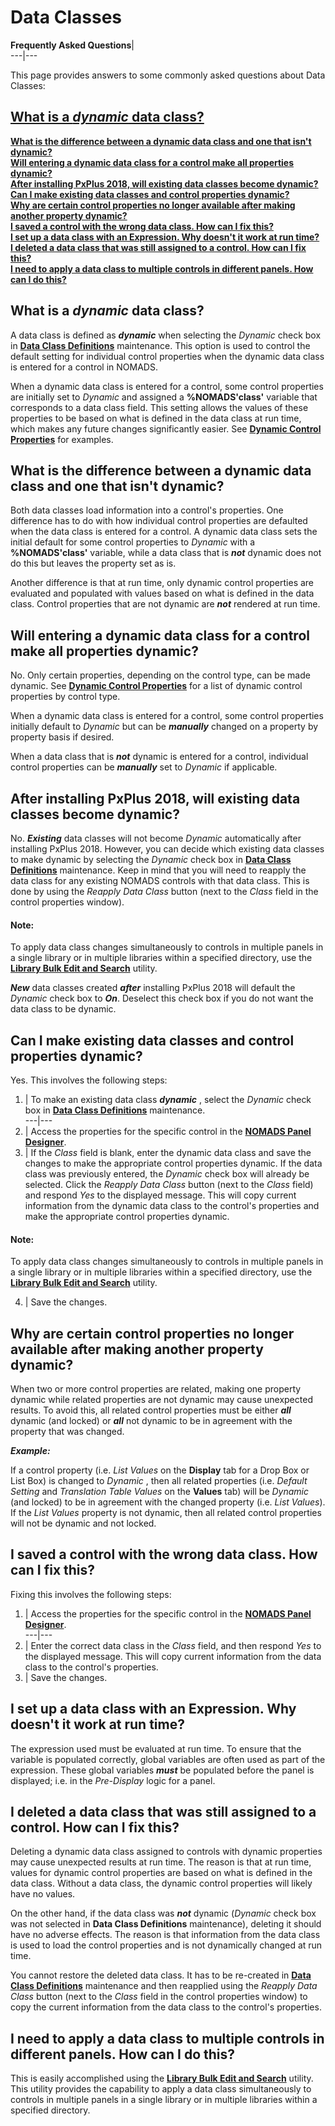 # Data Classes

**Frequently Asked Questions**|   
---|---  
  
This page provides answers to some commonly asked questions about Data Classes:

**[What is a _dynamic_ data class?](Dataclasses_faq.htm#Mark1)**  
---  
**[What is the difference between a dynamic data class and one that isn't dynamic?](Dataclasses_faq.htm#Mark9)**  
**[Will entering a dynamic data class for a control make all properties dynamic?](Dataclasses_faq.htm#Mark2)**  
**[After installing PxPlus 2018, will existing data classes become dynamic?](Dataclasses_faq.htm#Mark3)**  
**[Can I make existing data classes and control properties dynamic?](Dataclasses_faq.htm#Mark4)**  
**[Why are certain control properties no longer available after making another property dynamic?](Dataclasses_faq.htm#Mark5)**  
**[I saved a control with the wrong data class. How can I fix this?](Dataclasses_faq.htm#Mark6)**  
**[I set up a data class with an Expression. Why doesn't it work at run time?](Dataclasses_faq.htm#Mark7)**  
**[I deleted a data class that was still assigned to a control. How can I fix this?](Dataclasses_faq.htm#Mark8)**  
**[I need to apply a data class to multiple controls in different panels. How can I do this?](Dataclasses_faq.htm#Mark10)**  
  
##  What is a _dynamic_ data class?

A data class is defined as **_dynamic_** when selecting the _Dynamic_ check box in **[Data Class Definitions](Overview.htm#Mark1)** maintenance. This option is used to control the default setting for individual control properties when the dynamic data class is entered for a control in NOMADS.

When a dynamic data class is entered for a control, some control properties are initially set to _Dynamic_ and assigned a **%NOMADS'class'** variable that corresponds to a data class field. This setting allows the values of these properties to be based on what is defined in the data class at run time, which makes any future changes significantly easier. See **[Dynamic Control Properties](Dynamic.htm#Examples)** for examples.

## What is the difference between a dynamic data class and one that isn't dynamic?

Both data classes load information into a control's properties. One difference has to do with how individual control properties are defaulted when the data class is entered for a control. A dynamic data class sets the initial default for some control properties to _Dynamic_ with a **%NOMADS'class'** variable, while a data class that is **_not_** dynamic does not do this but leaves the property set as is.

Another difference is that at run time, only dynamic control properties are evaluated and populated with values based on what is defined in the data class. Control properties that are not dynamic are **_not_** rendered at run time.

## Will entering a dynamic data class for a control make all properties dynamic?

No. Only certain properties, depending on the control type, can be made dynamic. See **[Dynamic Control Properties](Dynamic.htm#dynamic)** for a list of dynamic control properties by control type.

When a dynamic data class is entered for a control, some control properties initially default to _Dynamic_ but can be **_manually_** changed on a property by property basis if desired.

When a data class that is **_not_** dynamic is entered for a control, individual control properties can be **_manually_** set to _Dynamic_ if applicable.

##  After installing PxPlus 2018, will existing data classes become dynamic?

No. **_Existing_** data classes will not become _Dynamic_ automatically after installing PxPlus 2018. However, you can decide which existing data classes to make dynamic by selecting the _Dynamic_ check box in **[Data Class Definitions](Overview.htm#Mark1)** maintenance. Keep in mind that you will need to reapply the data class for any existing NOMADS controls with that data class. This is done by using the _Reapply Data Class_ button (next to the _Class_ field in the control properties window).

#### **Note:**  
To apply data class changes simultaneously to controls in multiple panels in a single library or in multiple libraries within a specified directory, use the **[Library Bulk Edit and Search](../../NOMADS%20Graphical%20Application/NOMADS%20Development/Maintaining%20Library%20Objects/Library%20Bulk%20Edit.md)** utility.

**_New_** data classes created **_after_** installing PxPlus 2018 will default the _Dynamic_ check box to **_On_**. Deselect this check box if you do not want the data class to be dynamic.

##  Can I make existing data classes and control properties dynamic?

Yes. This involves the following steps:

1. |  To make an existing data class **_dynamic_** , select the _Dynamic_ check box in **[Data Class Definitions](Overview.htm#Mark1)** maintenance.  
---|---  
2. |  Access the properties for the specific control in the **[NOMADS Panel Designer](../../NOMADS%20Graphical%20Application/Creating%20Panel%20Controls/Introduction.md)**.  
3. |  If the _Class_ field is blank, enter the dynamic data class and save the changes to make the appropriate control properties dynamic. If the data class was previously entered, the _Dynamic_ check box will already be selected. Click the _Reapply Data Class_ button (next to the _Class_ field) and respond _Yes_ to the displayed message. This will copy current information from the dynamic data class to the control's properties and make the appropriate control properties dynamic.

#### **Note:**  
To apply data class changes simultaneously to controls in multiple panels in a single library or in multiple libraries within a specified directory, use the **[Library Bulk Edit and Search](../../NOMADS%20Graphical%20Application/NOMADS%20Development/Maintaining%20Library%20Objects/Library%20Bulk%20Edit.md)** utility.  
  
4. |  Save the changes.  
  
##  Why are certain control properties no longer available after making another property dynamic?

When two or more control properties are related, making one property dynamic while related properties are not dynamic may cause unexpected results. To avoid this, all related control properties must be either **_all_** dynamic (and locked) or **_all_** not dynamic to be in agreement with the property that was changed.

**_Example:_**

If a control property (i.e. _List Values_ on the **Display** tab for a Drop Box or List Box) is changed to _Dynamic_ , then all related properties (i.e. _Default Setting_ and _Translation Table Values_ on the **Values** tab) will be _Dynamic_ (and locked) to be in agreement with the changed property (i.e. _List Values_). If the _List Values_ property is not dynamic, then all related control properties will not be dynamic and not locked.

##  I saved a control with the wrong data class. How can I fix this?

Fixing this involves the following steps:

1. |  Access the properties for the specific control in the **[NOMADS Panel Designer](../../NOMADS%20Graphical%20Application/Creating%20Panel%20Controls/Introduction.md)**.  
---|---  
2. |  Enter the correct data class in the _Class_ field, and then respond _Yes_ to the displayed message. This will copy current information from the data class to the control's properties.  
3. |  Save the changes.  
  
## I set up a data class with an Expression. Why doesn't it work at run time?

The expression used must be evaluated at run time. To ensure that the variable is populated correctly, global variables are often used as part of the expression. These global variables **_must_** be populated before the panel is displayed; i.e. in the _Pre-Display_ logic for a panel.

## I deleted a data class that was still assigned to a control. How can I fix this?

Deleting a dynamic data class assigned to controls with dynamic properties may cause unexpected results at run time. The reason is that at run time, values for dynamic control properties are based on what is defined in the data class. Without a data class, the dynamic control properties will likely have no values.

On the other hand, if the data class was **_not_** dynamic (_Dynamic_ check box was not selected in **Data Class Definitions** maintenance), deleting it should have no adverse effects. The reason is that information from the data class is used to load the control properties and is not dynamically changed at run time.

You cannot restore the deleted data class. It has to be re-created in **[Data Class Definitions](Overview.htm#Mark1)** maintenance and then reapplied using the _Reapply Data Class_ button (next to the _Class_ field in the control properties window) to copy the current information from the data class to the control's properties.

##  I need to apply a data class to multiple controls in different panels. How can I do this?

This is easily accomplished using the **[Library Bulk Edit and Search](../../NOMADS%20Graphical%20Application/NOMADS%20Development/Maintaining%20Library%20Objects/Library%20Bulk%20Edit.md)** utility. This utility provides the capability to apply a data class simultaneously to controls in multiple panels in a single library or in multiple libraries within a specified directory.
